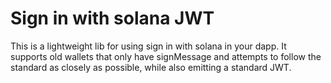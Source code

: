 # Sign in with solana JWT
This is a lightweight lib for using sign in with solana in your dapp.
It supports old wallets that only have signMessage and attempts to follow the standard as closely as possible, while also emitting a standard JWT.


